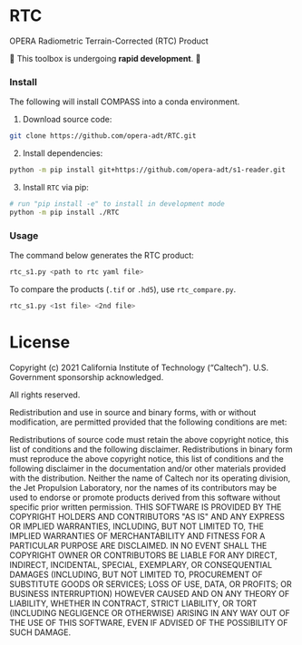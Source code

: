 # RTC
OPERA Radiometric Terrain-Corrected (RTC) Product


🚨 This toolbox is undergoing **rapid development**. 🚨

### Install

The following will install COMPASS into a conda environment.

1. Download source code:

```bash
git clone https://github.com/opera-adt/RTC.git
```

2. Install dependencies:

```bash
python -m pip install git+https://github.com/opera-adt/s1-reader.git
```

3. Install `RTC` via pip:

```bash
# run "pip install -e" to install in development mode
python -m pip install ./RTC
```

### Usage

The command below generates the RTC product:

```bash
rtc_s1.py <path to rtc yaml file>
```

To compare the products (`.tif` or `.hd5`), use `rtc_compare.py`.

```bash
rtc_s1.py <1st file> <2nd file>
```

# License
Copyright (c) 2021 California Institute of Technology (“Caltech”). U.S. Government sponsorship acknowledged.

All rights reserved.

Redistribution and use in source and binary forms, with or without modification, are permitted provided that the following conditions are met:

Redistributions of source code must retain the above copyright notice, this list of conditions and the following disclaimer.
Redistributions in binary form must reproduce the above copyright notice, this list of conditions and the following disclaimer in the documentation and/or other materials provided with the distribution.
Neither the name of Caltech nor its operating division, the Jet Propulsion Laboratory, nor the names of its contributors may be used to endorse or promote products derived from this software without specific prior written permission.
THIS SOFTWARE IS PROVIDED BY THE COPYRIGHT HOLDERS AND CONTRIBUTORS "AS IS" AND ANY EXPRESS OR IMPLIED WARRANTIES, INCLUDING, BUT NOT LIMITED TO, THE IMPLIED WARRANTIES OF MERCHANTABILITY AND FITNESS FOR A PARTICULAR PURPOSE ARE DISCLAIMED. IN NO EVENT SHALL THE COPYRIGHT OWNER OR CONTRIBUTORS BE LIABLE FOR ANY DIRECT, INDIRECT, INCIDENTAL, SPECIAL, EXEMPLARY, OR CONSEQUENTIAL DAMAGES (INCLUDING, BUT NOT LIMITED TO, PROCUREMENT OF SUBSTITUTE GOODS OR SERVICES; LOSS OF USE, DATA, OR PROFITS; OR BUSINESS INTERRUPTION) HOWEVER CAUSED AND ON ANY THEORY OF LIABILITY, WHETHER IN CONTRACT, STRICT LIABILITY, OR TORT (INCLUDING NEGLIGENCE OR OTHERWISE) ARISING IN ANY WAY OUT OF THE USE OF THIS SOFTWARE, EVEN IF ADVISED OF THE POSSIBILITY OF SUCH DAMAGE.
